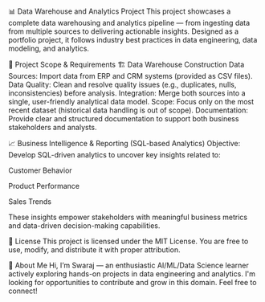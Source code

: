 📊 Data Warehouse and Analytics Project
This project showcases a complete data warehousing and analytics pipeline — from ingesting data from multiple sources to delivering actionable insights. Designed as a portfolio project, it follows industry best practices in data engineering, data modeling, and analytics.

🚧 Project Scope & Requirements
🏗️ Data Warehouse Construction
Data Sources: Import data from ERP and CRM systems (provided as CSV files).
Data Quality: Clean and resolve quality issues (e.g., duplicates, nulls, inconsistencies) before analysis.
Integration: Merge both sources into a single, user-friendly analytical data model.
Scope: Focus only on the most recent dataset (historical data handling is out of scope).
Documentation: Provide clear and structured documentation to support both business stakeholders and analysts.

📈 Business Intelligence & Reporting (SQL-based Analytics)
Objective:
Develop SQL-driven analytics to uncover key insights related to:

Customer Behavior

Product Performance

Sales Trends

These insights empower stakeholders with meaningful business metrics and data-driven decision-making capabilities.

📄 License
This project is licensed under the MIT License.
You are free to use, modify, and distribute it with proper attribution.

🙋 About Me
Hi, I’m Swaraj — an enthusiastic AI/ML/Data Science learner actively exploring hands-on projects in data engineering and analytics.
I'm looking for opportunities to contribute and grow in this domain. Feel free to connect!

